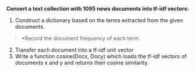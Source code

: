 **Convert a text collection with 1095 news documents into tf-idf vectors:**
1. Construct a dictionary based on the terms extracted from the given documents.
> *Record the document frequency of each term.

2. Transfer each document into a tf-idf unit vector
3. Write a function cosine(Docx, Docy) which loads the tf-idf vectors of documents x and y and returns their cosine similarity.

